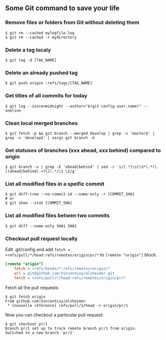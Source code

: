 ## Some Git command to save your life

### Remove files or folders from Git without deleting them
```console
$ git rm --cached mylogfile.log
$ git rm --cached -r mydirectory
```

### Delete a tag localy
```console
$ git tag -d [TAG_NAME]
```

### Delete an already pushed tag
```console
$ git push origin :refs/tags/[TAG_NAME]
```

### Get titles of all commits for today
```console
$ git log --since=midnight --author="$(git config user.name)" --oneline
```

### Clean local merged branches
```console
$ git fetch -p && git branch --merged develop | grep -v 'master$' | grep -v 'develop$' | xargs git branch -d
```

### Get statuses of branches (xxx ahead, xxx behind) compared to origin
```console
$ git branch -v | grep -E 'ahead|behind' | sed -r 's/[ *]\s(\S*).*(\[(ahead|behind).+?\]).*/\1 \2/g'
```

### List all modified files in a speific commit
```console
$ git diff-tree --no-commit-id --name-only -r [COMMIT_SHA]
# or
$ git show --stat [COMMIT_SHA]
```

### List all modified files betwen two commits
```console
$ git diff --name-only SHA1 SHA2
```

### Checkout pull request locally
Edit .git/config and add `fetch = +refs/pull/*/head:refs/remotes/origin/pr/*` to `[remote "origin"]` block.

```ini
[remote "origin"]
	fetch = +refs/heads/*:refs/remotes/origin/*
	url = git@github.com:VincentLoy/alzheimer.git
	fetch = +refs/pull/*/head:refs/remotes/origin/pr/*
```

Fetch all the pull requests:
```console
$ git fetch origin
From github.com:VincentLoy/alzheimer
 * [nouvelle référence] refs/pull/1/head -> origin/pr/1
```

Now you can checkout a particular pull request:
```console
$ git checkout pr/1
Branch pr/1 set up to track remote branch pr/1 from origin.
Switched to a new branch 'pr/1'
```
